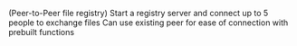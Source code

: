 (Peer-to-Peer file registry)
Start a registry server and connect up to 5 people to exchange files
Can use existing peer for ease of connection with prebuilt functions
